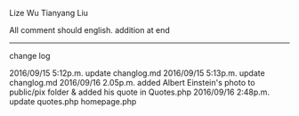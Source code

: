 Lize Wu
Tianyang Liu

All comment should english.
addition at end

---------------------------------------------
change log

2016/09/15 5:12p.m. update changlog.md
2016/09/15 5:13p.m. update changlog.md
2016/09/16 2.05p.m. added Albert Einstein's photo to public/pix folder & added his quote in Quotes.php
2016/09/16 2:48p.m. update quotes.php homepage.php